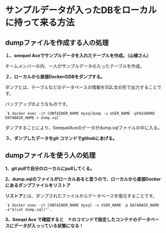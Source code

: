 # サンプルデータが入ったDBをローカルに持って来る方法

## dumpファイルを作成する人の処理
**１、seequel Aceでサンプルデータを入れたテーブルを作成。（山植さん）**

チームメンバーの内、一人がサンプルデータの入ったテーブルを作成。

**２、ローカルから直接DockerのDBをダンプする。**

ダンプとは、テーブルなどのデータベースの情報をSQL文の形で出力することです。

バックアップのようなものです。
```
`$ docker exec -it CONTAINER_NAME mysqldump -u USER_NAME -pPASSWORD DATABASE_NAME > dump.sql`
```
ダンプすることにより、SeequelAceのデータがdump.sqlファイルの中に入る。

**３、ダンプしたデータをgit コマンドでgithubにあげる。**  

## dumpファイルを使う人の処理
**1、git pullで自分のローカルにpullしてくる。**  


**2、dump.sqlのファイルがローカルあると思うので、ローカルから直接Dockerにあるダンプファイルをリストア**

**リストア**とは、ダンプされたファイルからデータベースを復元することです。
```
`$ docker exec -it CONTAINER_NAME mysql -u USER_NAME -p DATABASE_NAME -e"$(cat dump.sql)"`.
```
**3、Seeqel Ace で確認すると　↑のコマンドで設定したコンテナのデータベースにデータが入っっている状態になる！**  
